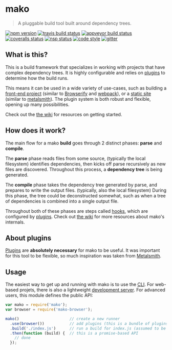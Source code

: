# mako

> A pluggable build tool built around dependency trees.

[![npm version][npm-badge]][npm]
[![travis build status][travis-badge]][travis]
[![appveyor build status][appveyor-badge]][appveyor]
[![coveralls status][coveralls-badge]][coveralls]
[![nsp status][nsp-badge]][nsp]
[![code style][standard-badge]][standard]
[![gitter][gitter-badge]][gitter]


## What is this?

This is a build framework that specializes in working with projects that have
complex dependency trees. It is highly configurable and relies on
[plugins][plugins] to determine how the build runs.

This means it can be used in a wide variety of use-cases, such as building a
[front-end project][mako-browser] (similar to [Browserify][browserify] and
[webpack][webpack]), or a [static site][mako-static-site] (similar to
[metalsmith][metalsmith]). The plugin system is both robust and flexible,
opening up many possibilities.

Check out the [the wiki][wiki] for resources on getting started.


## How does it work?

The main flow for a mako **build** goes through 2 distinct phases: **parse** and
**compile**.

The **parse** phase reads files from some source, (typically the local
filesystem) identifies dependencies, then kicks off parse recursively as new
files are discovered. Throughout this process, a **dependency tree** is being
generated.

The **compile** phase takes the dependency tree generated by parse, and prepares
to write the output files. (typically, also the local filesystem) During this
phase, the tree could be deconstructed somewhat, such as when a tree of
dependencies is combined into a single output file.

Throughout both of these phases are steps called [hooks][hooks], which are
configured by [plugins][plugins]. Check out [the wiki][wiki] for more resources
about mako's internals.


## About plugins

[Plugins][plugins] are **absolutely necessary** for mako to be useful. It was
important for this tool to be flexible, so much inspiration was taken from
[Metalsmith][metalsmith].


## Usage

The easiest way to get up and running with mako is to use the [CLI][cli]. For
web-based projets, there is also a lightweight [development server][server]. For
advanced users, this module defines the public API:

```js
var mako = require('mako');
var browser = require('mako-browser');

mako()                      // create a new runner
  .use(browser())           // add plugins (this is a bundle of plugins)
  .build('./index.js')      // run a build for index.js (assumed to be in pwd)
  .then(function (build) {  // this is a promise-based API
    // done
  });
```


[appveyor-badge]: https://img.shields.io/appveyor/ci/makojs/mako.svg
[appveyor]: https://ci.appveyor.com/project/makojs/mako
[browserify]: http://browserify.org/
[cache]: https://github.com/makojs/cache
[cli]: https://github.com/makojs/cli
[coveralls-badge]: https://img.shields.io/coveralls/makojs/mako.svg
[coveralls]: https://coveralls.io/github/makojs/mako
[gitter-badge]: https://img.shields.io/gitter/room/makojs/general.svg
[gitter]: https://gitter.im/makojs/general
[hooks]: https://github.com/makojs/core/wiki/Hooks
[mako-browser]: http://github.com/makojs/browser
[mako-static-site]: http://github.com/makojs/static-site
[mako-tree]: https://github.com/makojs/tree
[metalsmith]: http://metalsmith.io/
[npm-badge]: https://img.shields.io/npm/v/mako.svg
[npm]: https://www.npmjs.com/package/mako
[nsp-badge]: https://nodesecurity.io/orgs/mako/projects/214f3580-d2d9-4ba7-977d-e668e420f4d4/badge
[nsp]: https://nodesecurity.io/orgs/mako/projects/214f3580-d2d9-4ba7-977d-e668e420f4d4
[plugins]: https://github.com/makojs/core/wiki/Plugins
[server]: https://github.com/makojs/serve
[standard-badge]: https://img.shields.io/badge/code%20style-standard-brightgreen.svg
[standard]: http://standardjs.com/
[travis-badge]: https://img.shields.io/travis/makojs/mako.svg
[travis]: https://travis-ci.org/makojs/mako
[webpack]: https://webpack.github.io/
[wiki]: http://github.com/makojs/core/wiki
